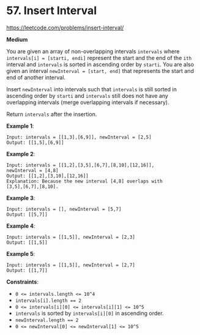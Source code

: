 # 57. Insert Interval

https://leetcode.com/problems/insert-interval/

**Medium**

You are given an array of non-overlapping intervals `intervals` where `intervals[i] = [starti, endi]` represent the start and the end of the `ith` interval and `intervals` is sorted in ascending order by `starti`. You are also given an interval `newInterval = [start, end]` that represents the start and end of another interval.

Insert `newInterval` into intervals such that `intervals` is still sorted in ascending order by `starti` and `intervals` still does not have any overlapping intervals (merge overlapping intervals if necessary).

Return `intervals` after the insertion.

**Example 1**:
```
Input: intervals = [[1,3],[6,9]], newInterval = [2,5]
Output: [[1,5],[6,9]]
```

**Example 2**:
```
Input: intervals = [[1,2],[3,5],[6,7],[8,10],[12,16]], 
newInterval = [4,8]
Output: [[1,2],[3,10],[12,16]]
Explanation: Because the new interval [4,8] overlaps with 
[3,5],[6,7],[8,10].
```

**Example 3**:
```
Input: intervals = [], newInterval = [5,7]
Output: [[5,7]]
```

**Example 4**:
```
Input: intervals = [[1,5]], newInterval = [2,3]
Output: [[1,5]]
```

**Example 5**:
```
Input: intervals = [[1,5]], newInterval = [2,7]
Output: [[1,7]]
```

**Constraints**:

* `0 <= intervals.length <= 10^4`
* `intervals[i].length == 2`
* `0 <= intervals[i][0] <= intervals[i][1] <= 10^5`
* `intervals` is sorted by `intervals[i][0]` in ascending order.
* `newInterval.length == 2`
* `0 <= newInterval[0] <= newInterval[1] <= 10^5`

